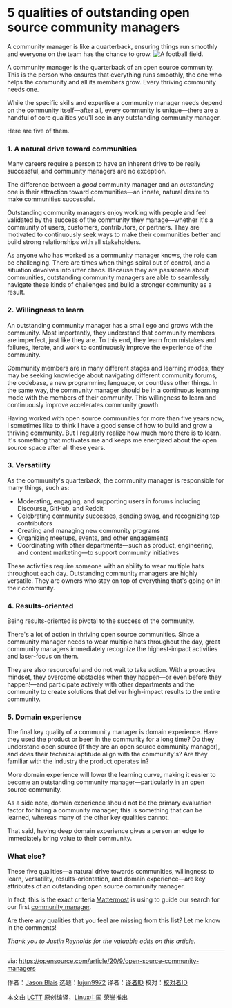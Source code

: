 [#]: collector: (lujun9972)
[#]: translator: ( )
[#]: reviewer: ( )
[#]: publisher: ( )
[#]: url: ( )
[#]: subject: (5 qualities of outstanding open source community managers)
[#]: via: (https://opensource.com/article/20/9/open-source-community-managers)
[#]: author: (Jason Blais https://opensource.com/users/jasonblais)

5 qualities of outstanding open source community managers
======
A community manager is like a quarterback, ensuring things run smoothly
and everyone on the team has the chance to grow.
![A football field.][1]

A community manager is the quarterback of an open source community. This is the person who ensures that everything runs smoothly, the one who helps the community and all its members grow. Every thriving community needs one.

While the specific skills and expertise a community manager needs depend on the community itself—after all, every community is unique—there are a handful of core qualities you'll see in any outstanding community manager.

Here are five of them.

### 1\. A natural drive toward communities

Many careers require a person to have an inherent drive to be really successful, and community managers are no exception.

The difference between a _good_ community manager and an _outstanding_ one is their attraction toward communities—an innate, natural desire to make communities successful.

Outstanding community managers enjoy working with people and feel validated by the success of the community they manage—whether it's a community of users, customers, contributors, or partners. They are motivated to continuously seek ways to make their communities better and build strong relationships with all stakeholders.

As anyone who has worked as a community manager knows, the role can be challenging. There are times when things spiral out of control, and a situation devolves into utter chaos. Because they are passionate about communities, outstanding community managers are able to seamlessly navigate these kinds of challenges and build a stronger community as a result.

### 2\. Willingness to learn

An outstanding community manager has a small ego and grows with the community. Most importantly, they understand that community members are imperfect, just like they are. To this end, they learn from mistakes and failures, iterate, and work to continuously improve the experience of the community.

Community members are in many different stages and learning modes; they may be seeking knowledge about navigating different community forums, the codebase, a new programming language, or countless other things. In the same way, the community manager should be in a continuous learning mode with the members of their community. This willingness to learn and continuously improve accelerates community growth.

Having worked with open source communities for more than five years now, I sometimes like to think I have a good sense of how to build and grow a thriving community. But I regularly realize how much more there is to learn. It's something that motivates me and keeps me energized about the open source space after all these years.

### 3\. Versatility

As the community's quarterback, the community manager is responsible for many things, such as:

  * Moderating, engaging, and supporting users in forums including Discourse, GitHub, and Reddit
  * Celebrating community successes, sending swag, and recognizing top contributors
  * Creating and managing new community programs
  * Organizing meetups, events, and other engagements
  * Coordinating with other departments—such as product, engineering, and content marketing—to support community initiatives



These activities require someone with an ability to wear multiple hats throughout each day. Outstanding community managers are highly versatile. They are owners who stay on top of everything that's going on in their community.

### 4\. Results-oriented

Being results-oriented is pivotal to the success of the community.

There's a lot of action in thriving open source communities. Since a community manager needs to wear multiple hats throughout the day, great community managers immediately recognize the highest-impact activities and laser-focus on them.

They are also resourceful and do not wait to take action. With a proactive mindset, they overcome obstacles when they happen—or even before they happen!—and participate actively with other departments and the community to create solutions that deliver high-impact results to the entire community.

### 5\. Domain experience

The final key quality of a community manager is domain experience. Have they used the product or been in the community for a long time? Do they understand open source (if they are an open source community manager), and does their technical aptitude align with the community's? Are they familiar with the industry the product operates in?

More domain experience will lower the learning curve, making it easier to become an outstanding community manager—particularly in an open source community.

As a side note, domain experience should not be the primary evaluation factor for hiring a community manager; this is something that can be learned, whereas many of the other key qualities cannot.

That said, having deep domain experience gives a person an edge to immediately bring value to their community.

### What else?

These five qualities—a natural drive towards communities, willingness to learn, versatility, results-orientation, and domain experience—are key attributes of an outstanding open source community manager.

In fact, this is the exact criteria [Mattermost][2] is using to guide our search for our first [community manager][3].

Are there any qualities that you feel are missing from this list? Let me know in the comments!

_Thank you to Justin Reynolds for the valuable edits on this article._

--------------------------------------------------------------------------------

via: https://opensource.com/article/20/9/open-source-community-managers

作者：[Jason Blais][a]
选题：[lujun9972][b]
译者：[译者ID](https://github.com/译者ID)
校对：[校对者ID](https://github.com/校对者ID)

本文由 [LCTT](https://github.com/LCTT/TranslateProject) 原创编译，[Linux中国](https://linux.cn/) 荣誉推出

[a]: https://opensource.com/users/jasonblais
[b]: https://github.com/lujun9972
[1]: https://opensource.com/sites/default/files/styles/image-full-size/public/lead-images/OSDC_LIFE_football__520x292.png?itok=5hPbxQF8 (A football field.)
[2]: http://mattermost.com/
[3]: https://jobs.lever.co/mattermost/180d34c7-9c87-4abb-bba9-10265798140c
